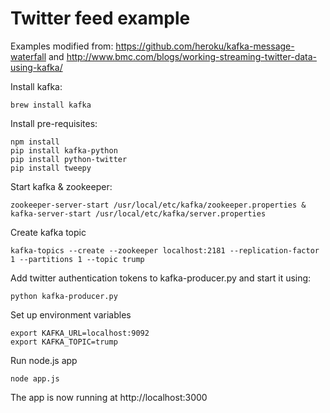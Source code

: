 # Twitter feed example

Examples modified from: https://github.com/heroku/kafka-message-waterfall and http://www.bmc.com/blogs/working-streaming-twitter-data-using-kafka/

Install kafka:
```
brew install kafka
```

Install pre-requisites:
```
npm install
pip install kafka-python
pip install python-twitter
pip install tweepy
```

Start kafka & zookeeper: 
```
zookeeper-server-start /usr/local/etc/kafka/zookeeper.properties & kafka-server-start /usr/local/etc/kafka/server.properties
```

Create kafka topic
```
kafka-topics --create --zookeeper localhost:2181 --replication-factor 1 --partitions 1 --topic trump
```

Add twitter authentication tokens to kafka-producer.py and start it using:
```
python kafka-producer.py
```

Set up environment variables
```
export KAFKA_URL=localhost:9092
export KAFKA_TOPIC=trump
```

Run node.js app
```
node app.js
```

The app is now running at http://localhost:3000
